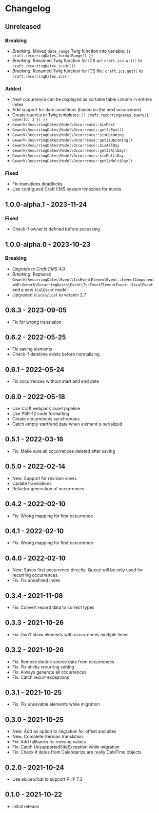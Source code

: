 # Changelog

## Unreleased

### Breaking

* *Breaking*: Moved `date_range` Twig function into variable: `{{ craft.recurringDates.formatRange() }}`
* *Breaking*: Renamed Twig function for ICS url: `craft.ics.url()` to `craft.recurringDates.icsUrl()`
* *Breaking*: Renamed Twig function for ICS file: `craft.ics.get()` to `craft.recurringDates.ics()`

### Added

* Next occurrence can be displayed as sortable table column in entries index
* Add support for date conditions (based on the next occurrence)
* Create queries in Twig templates: `{{ craft.recurringDates.query({ ownerId: 1 }) }}`
* `Gewerk\RecurringDates\Model\Occurrence::$isPast`
* `Gewerk\RecurringDates\Model\Occurrence::getIsPast()`
* `Gewerk\RecurringDates\Model\Occurrence::$isUpcoming`
* `Gewerk\RecurringDates\Model\Occurrence::getIsUpcoming()`
* `Gewerk\RecurringDates\Model\Occurrence::$isAllDay`
* `Gewerk\RecurringDates\Model\Occurrence::getIsAllDay()`
* `Gewerk\RecurringDates\Model\Occurrence::$isMultiDay`
* `Gewerk\RecurringDates\Model\Occurrence::getIsMultiDay()`

### Fixed

* Fix transitions deadlocks
* Use configured Craft CMS system timezone for inputs

## 1.0.0-alpha.1 - 2023-11-24

### Fixed

* Check if owner is defined before accessing

## 1.0.0-alpha.0 - 2023-10-23

### Breaking

* *Upgrade to Craft CMS 4.0*
* *Breaking*: Replaced `Gewerk\RecurringDates\Event\IcsEventElementEvent::$eventComponent` with `Gewerk\RecurringDates\Event\IcsEventElementEvent::$icalEvent` and a new `ICalEvent` model
* Upgraded `eluceo/ical` to version 2.7

## 0.6.3 - 2023-09-05

* Fix for wrong translation

## 0.6.2 - 2022-05-25

* Fix saving elements
* Check if datetime exists before normalizing

## 0.6.1 - 2022-05-24

* Fix occurrences without start and end date

## 0.6.0 - 2022-05-18

* Use Craft webpack asset pipeline
* Use PSR-12 code formatting
* Create occurrences synchronous
* Catch empty start/end date when element is serialized

## 0.5.1 - 2022-03-16

* Fix: Make sure all occurrences deleted after saving

## 0.5.0 - 2022-02-14

* New: Support for revision views
* Update translations
* Refactor generation of occurrences

## 0.4.2 - 2022-02-10

* Fix: Wrong mapping for first occurrence

## 0.4.1 - 2022-02-10

* Fix: Wrong mapping for first occurrence

## 0.4.0 - 2022-02-10

- New: Saves first occurrence directly. Queue will be only used for recurring occurrences.
- Fix: Fix undefined index

## 0.3.4 - 2021-11-08

- Fix: Convert record data to correct types

## 0.3.3 - 2021-10-26

- Fix: Don't show elements with occurrences multiple times

## 0.3.2 - 2021-10-26

- Fix: Remove double source date from occurrences
- Fix: Fix sticky recurring setting
- Fix: Always generate all occurrences
- Fix: Catch recurr exceptions

## 0.3.1 - 2021-10-25

- Fix: Fix unsavable elements while migration

## 0.3.0 - 2021-10-25

- New: Add an option to migration for offset and sites
- New: Complete German translation
- Fix: Add fallbacks for missing values
- Fix: Catch UnsupportedSiteException while migration
- Fix: Check if dates from Calendarize are really DateTime objects

## 0.2.0 - 2021-10-24

- Use eluceo/ical to support PHP 7.3

## 0.1.0 - 2021-10-22

- Initial release
